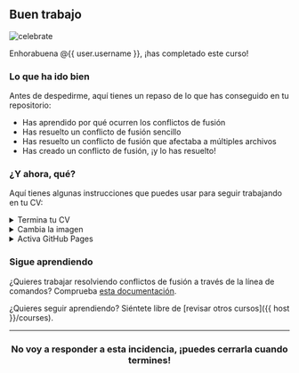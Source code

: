 ## Buen trabajo

![celebrate](https://octodex.github.com/images/benevocats.jpg)

Enhorabuena @{{ user.username }}, ¡has completado este curso!

### Lo que ha ido bien

Antes de despedirme, aquí tienes un repaso de lo que has conseguido en tu repositorio:

- Has aprendido por qué ocurren los conflictos de fusión
- Has resuelto un conflicto de fusión sencillo
- Has resuelto un conflicto de fusión que afectaba a múltiples archivos
- Has creado un conflicto de fusión, ¡y lo has resuelto!

### ¿Y ahora, qué?

Aquí tienes algunas instrucciones que puedes usar para seguir trabajando en tu CV:

<details>
 <summary>Termina tu CV</summary>
 <hr>
 
  #### Termina tu CV
 
  Para actualizar las demás secciones de tu CV, crea una nueva rama y edita los archivos que hay en la carpeta `_data`.

  Por ejemplo, para modificar la sección "Projects", edita el archivo `_data/projects.yml`. Después de hacer tus cambios, crea una nueva solicitud de extraccion y fusiona tus cambios.

 <hr>
</details>

<details>
 <summary>Cambia la imagen</summary>
 <hr>
 
  #### Cambia la imagen
 
  Si te gustaría cambiar la imagen que se usa en tu CV, necesitas hacer algunos cambios a los archivos.

 1. Crea una nueva rama, y nómbrala algo com `new-avatar`.
 2. Navega al directorio  `images` y haz clic en el botón **Upload files**.
 3. [Arrastra tu archivo de imagen](https://help.github.com/articles/adding-a-file-to-a-repository/).
 4. Confirma tu cambio haciendo clic en **Commit changes**.
 5. En la rama `new-avatar`, abre el archivo `_layouts/resume.html` y edita la línea 16. Sustituye `images/bob-avatar.jpg` por `images/TUNOMBREDEARCHIVO`.
 6. Crea una solicitud de extracción.
 7. Combina la solicitud de extracción y elimina la rama.
 
 <hr>
</details>

<details>
 <summary>Activa GitHub Pages</summary>
 <hr>
 
  #### Activa GitHub Pages
 
  Cuando estés contenta/o con tu CV, necesitas publicarlo con GitHub Pages. Este CV está preparado para GitHub Pages, solamente necesitas activarlo. Sigue estos pasos para activar GitHub Pages cuando estés lista/o para publicar tu CV:

 1. Haz clic en la pestaña [**Settings**]({{ repoUrl }}/settings).
 2. Haz scroll hacia abajo hasta la sección "GitHub Pages".
 3. En el desplegable "Source", selecciona **master branch**.
 4. Haz clic en **Save**.
 5. :construction: ¡Cuidado! :construction: Asegúrate de que no ves ningún [error después de hacer clic en "Save"](https://user-images.githubusercontent.com/13326548/36769372-bc9b43d4-1bf8-11e8-8050-2b08cf8d146b.png). Si apareciera alguno, tu página no se construirá correctamente y este paso estará incompleto.
 
Tu CV con GitHub Pages estará visible en seguida en [la URL apropiada](https://help.github.com/en/articles/user-organization-and-project-pages). 
 <hr>
</details>

### Sigue aprendiendo

¿Quieres trabajar resolviendo conflictos de fusión a través de la línea de comandos? Comprueba [esta documentación](https://help.github.com/articles/resolving-a-merge-conflict-using-the-command-line/).

¿Quieres seguir aprendiendo? Siéntete libre de [revisar otros cursos]({{ host }}/courses).

<hr>
<h3 align="center">No voy a responder a esta incidencia, ¡puedes cerrarla cuando termines!</h3>

